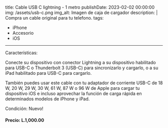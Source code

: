 title: Cable USB C lightning - 1 metro
publishDate: 2023-02-02 00:00:00
img: /assets/usb-c.png
img_alt: Imagen de caja de cargador
description: |
  Compra un cable original para tu telefono.
tags:
  - iPhone
  - Accesorio
  - iOS
---

Características:

Conecte su dispositivo con conector Lightning a su dispositivo habilitado para USB-C o Thunderbolt 3 (USB-C) para sincronizarlo y cargarlo, o a su iPad habilitado para USB-C para cargarlo.

También puedes usar este cable con tu adaptador de corriente USB-C de 18 W, 20 W, 29 W, 30 W, 61 W, 87 W o 96 W de Apple para cargar tu dispositivo iOS e incluso aprovechar la función de carga rápida en determinados modelos de iPhone y iPad.

Condición:
Nuevo!

#### Precio: L.1,000.00